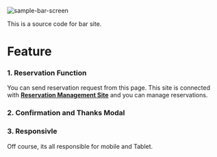 ![sample-bar-screen](https://user-images.githubusercontent.com/68085523/166680784-3a6c4a39-a59e-427d-ae30-2d7c9cb39b0a.jpg)

This is a source code for bar site.

# Feature
### 1. Reservation Function
You can send reservation request from this page.
This site is connected with **[Reservation Management Site](https://reservation-manager.reikaakuzawa.com)** and you can manage reservations.

### 2. Confirmation and Thanks Modal

### 3. Responsivle
Off course, its all responsible for mobile and Tablet.
